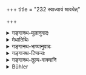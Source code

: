 +++
title = "232 स्वाध्यायं श्रावयेत्"

+++

<details><summary>गङ्गानथ-मूलानुवादः</summary>

At the rite in honour of the Pitṛs, one should recite the Vedic text, Legal Institutes, Stories, Histories, Legends and supplementary Texts.—(232)
</details>

<details><summary>मेधातिथिः</summary>

**स्वाध्यायो** वेदः । मन्वादिग्रन्था **धर्मशास्त्राणि** । **आख्यानानि** सौपर्णमैत्रावरुणादीनि बाह्वृच्ये पठ्यन्ते । **इतिहासा** महाभारतादयः । **पुराणानि** व्यासादिप्रणीतानि सृष्ट्यादिवर्णनरूपाणि । **खिलानि** श्रीसूक्तमहानाम्निकादीनि ॥ ३.२२२ ॥
</details>

<details><summary>गङ्गानथ-भाष्यानुवादः</summary>

‘*Svādhyāyaḥ*’— Vedic Text.

‘*Legal Institutes*’—the works of Manu and others.

‘*Stories*’—such as those of Suparṇa, Mitrāvaruṇa, and the rest, related in the Ṛgveda.

‘*Histories*’—Mahābhārata, etc.

‘*Legends*’—describing the creation of the world and such other subjects, written by Vyāsa and others.

‘*Supplementary texts*’—*e.g*., the *Śrī-sūkta*, the *Mahānāmnikā*, and the like.—(232)
</details>

<details><summary>गङ्गानथ-टिप्पन्यः</summary>

‘*Ākhyānāni*’—‘Legends relating to Suparṇa, Mitrāvaruṇa and the rest, related in the Ṛgveda’ (Medhātithi, Govindarāja, Kullūka and Rāghavānanda);—‘such legends as occur in the *Brāhmaṇas*’ (Nārāyaṇa);—‘the legends relating to the death of Kaṃsa and so forth’ (Nandana).

This verse is quoted in *Aparārka* (p. 502);—in *Gadādharapaddhati* (Kāla, p. 560), which explains ‘*Khilāni*’ as standing for the ‘Harivaṃśa and the rest’;—in *Śrāddhakriyākaumudī* (p. 172), which explains ‘*Dharmaśāstrāṇi*’ as ‘Manu and the rest’, ‘*ākhyānāni*’ as ‘*sauparṇa* and the like,’ and ‘*khilāni*’ as ‘the *Śivasaṅkalpa* and other hymns—and in *Hemādri* (Śrāddha, p. 1069), which has the following notes;—‘*Svādhyāyaḥ*,’ Veda,—‘*Dharmaśastraṇi*,’ works compiled by Manu and others,—‘*ākhyānāni*,’ such stories contained in the Ṛgveda as the ‘*Sauparṇa*,’ the ‘*Maitrāvaruṇa*’ and the ‘*Pāriplava*,’ as also such Puranic stories as the one relating to the ‘Seven Fowlers,’—‘*itihāsa*’ stands for the *Mahābhārata* and such works,—‘*Purāṇa*’ for the compilations which deal with the five subjects of Creation, Dissolution, Genealogies, Age-cycles, Deeds of royal dynasties,—‘*khilāni*’ for the Strīsūkta, the Mahānāmnika and other hymns.
</details>

<details><summary>गङ्गानथ-तुल्य-वाक्यानि</summary>

*Āśvalāyana Gṛhyasūtra* (4.8.10).—‘Realising that they have become
satisfied, he shall make them listen to the *Madhumatī* verses, as also the mantra ‘*Dakṣannamīmadanta*, etc.’

*Viṣṇu* (73.26).—‘Itihāsas, Purāṇas and Dharmaśāstras.’

*Laghu-Āśvalāyana* (23.66-67).—‘The hymns beginning with the words
*Nāsadāsit*, etc., should be repeated before the Brāhmaṇas while they
are eating; as also the hymn *Kṛṇuṣva,* etc., and also the *Rakṣoghna* mantras; the hymn beginning with *Agnimīle* should be recited in praise of the Pitṛs, as also other sacred hymns, all the time that the feeding of Brāhmaṇas goes on.’

*Padmapurāṇa* (Caturvarga-cintāmaṇi-Śrāddha, p. 1070).—‘At the rite in
honour of Pitṛs, one shall have recited the Veda, the Purāṇas and the supplements, as also the hymns sacred to Brahmā, Viṣṇu, Arka and Rudra.’

*Yama* (Caturvarga-cintāmaṇi-Śrāddha, p. 1070).—‘The Veda should be
recited, as also the Dharma-śāstras over and over again; he shall recite before them the several Itihāsas also.’

*Pracetas* (Caturvarga-cintāmaṇi-Śrāddha, p. 1070).—‘After the Brāhmaṇas
have taken their food, he shall recite before them, the Ṛk, the Yajūṣ and the Sāman as also all that is sacred to the Pitṛs.’

*Kātyāyana* (Aparārka, p. 501).—‘While the Brāhmaṇas are eating, one
shall repeat the Gāyatrī with the Praṇava and the Vyāhṛtis, once or thrice, as also the Rakṣoghna mantras, the Pitṛ-mantras, the Puruṣasūkta and other sacred texts.’

*Baudhāyana* (Aparārka, p. 502).—‘The Rakṣoghna Sāmas, the Yajuṣ texts
with *svadhā* and the *Madhu-ṛks*—these should be recited to the eaters.’

*Viṣṇupurāṇa* (Aparārka, p. 502)—‘The reciting of the Rakṣoghna
mantras.’
</details>

<details><summary>Bühler</summary>

232	At a (sacrifice in honour) of the manes, he must let (his guests) hear the Veda, the Institutes of the sacred law, legends, tales, Puranas, and Khilas.
</details>
